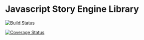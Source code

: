 # Javascript Story Engine Library

[![Build Status](https://travis-ci.org/cmillauriaux/javascript-story-engine.svg?branch=master)](https://travis-ci.org/cmillauriaux/javascript-story-engine)

[![Coverage Status](https://coveralls.io/repos/github/cmillauriaux/javascript-story-engine/badge.svg?branch=master)](https://coveralls.io/github/cmillauriaux/javascript-story-engine?branch=master)